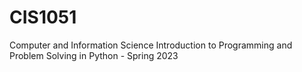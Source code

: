 # CIS1051
Computer and Information Science
Introduction to Programming and Problem Solving in Python - Spring 2023
